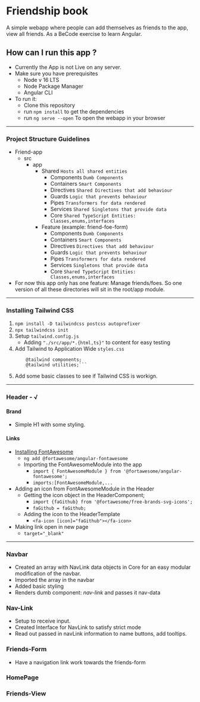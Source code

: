 # Friendship book
A simple webapp where people can add themselves as friends to the app, view all friends. As a BeCode exercise to learn Angular.

## How can I run this app ? 
- Currently the App is not Live on any server.
- Make sure you have prerequisites
    - Node v 16 LTS
    - Node Package Manager
    - Angular CLI
- To run it:
    - Clone this repository
    - run ```npm install``` to get the dependencies
    - run ```ng serve --open``` To open the webapp in your browser

***
### Project Structure Guidelines
- Friend-app
    - src
        - app
            - Shared ```Hosts all shared entities```
                - Components    ```Dumb Components```
                - Containers    ```Smart Components```
                - Directives    ```Shared Directives that add behaviour``` 
                - Guards        ```Logic that prevents behaviour```
                - Pipes         ```Transformers for data rendered```
                - Services      ```Shared Singletons that provide data```
                - Core          ```Shared TypeScript Entities: Classes,enums,interfaces```
            - Feature (example: friend-foe-form)
                - Components    ```Dumb Components```
                - Containers    ```Smart Components```
                - Directives    ```Directives that add behaviour``` 
                - Guards        ```Logic that prevents behaviour```
                - Pipes         ```Transformers for data rendered```
                - Services      ```Singletons that provide data``` 
                - Core          ```Shared TypeScript Entities: Classes,enums,interfaces```
- For now this app only has one feature: Manage friends/foes.
So one version of all these directories will sit in the root/app module.
***

### Installing Tailwind CSS
1. ```npm install -D tailwindcss postcss autoprefixer```
2. ```npx tailwindcss init```
3. Setup `tailwind.config.js`
    - Adding `"./src/app/*.{html,ts}"` to content for easy testing
4. Add Tailwind to Application Wide `styles.css`
    ``` @tailwind base;
        @tailwind components;
        @tailwind utilities;```
5. Add some basic classes to see if Tailwind CSS is workign.
***
### Header - √
#### Brand
- Simple H1 with some styling.
#### Links
- [Installing FontAwesome](https://github.com/FortAwesome/angular-fontawesome)
    - ```ng add @fortawesome/angular-fontawesome```
    - Importing the FontAwesomeModule into the app
        - ```import { FontAwesomeModule } from '@fortawesome/angular-fontawesome';```
        - ```imports:[FontAwesomeModule,...```
- Adding an icon from FontAwesomeModule in the Header
    - Getting the icon object in the HeaderComponent;
        -  ```import {faGithub} from '@fortawesome/free-brands-svg-icons';```
        - ```faGithub = faGithub;```
    - Adding the icon to the HeaderTemplate
        - `<fa-icon [icon]="faGithub"></fa-icon>`
- Making link open in new page
    - ```target="_blank"```
***
### Navbar
- Created an array with NavLink data objects in Core for an easy modular modification of the navbar.
- Imported the array in the navbar
- Added basic styling
- Renders dumb component: _nav-link_ and passes it nav-data

### Nav-Link
- Setup to receive input.
- Created Interface for NavLink to satisfy strict mode
- Read out passed in navLink information to name buttons, add tooltips.
### Friends-Form
- Have a navigation link work towards the friends-form
### HomePage

### Friends-View